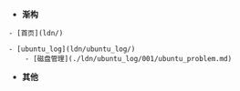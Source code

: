 <!-- docs/_sidebar.md -->
- **渐构**
<!-- 首页介绍 -->
    - [首页](ldn/)
<!-- 项目1介绍 -->
    - [ubuntu_log](ldn/ubuntu_log/)
        - [磁盘管理](./ldn/ubuntu_log/001/ubuntu_problem.md)

- **其他**
